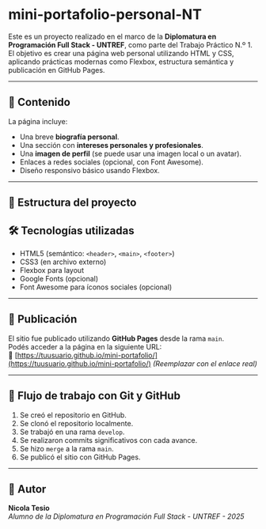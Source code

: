 # mini-portafolio-personal-NT 
Este es un proyecto realizado en el marco de la **Diplomatura en Programación Full Stack - UNTREF**, como parte del Trabajo Práctico N.º 1.  
El objetivo es crear una página web personal utilizando HTML y CSS, aplicando prácticas modernas como Flexbox, estructura semántica y publicación en GitHub Pages.

---

## 🧾 Contenido

La página incluye:

- Una breve **biografía personal**.
- Una sección con **intereses personales y profesionales**.
- Una **imagen de perfil** (se puede usar una imagen local o un avatar).
- Enlaces a redes sociales (opcional, con Font Awesome).
- Diseño responsivo básico usando Flexbox.

---

## 📁 Estructura del proyecto
## 🛠️ Tecnologías utilizadas

- HTML5 (semántico: `<header>`, `<main>`, `<footer>`)
- CSS3 (en archivo externo)
- Flexbox para layout
- Google Fonts (opcional)
- Font Awesome para íconos sociales (opcional)

---

## 🚀 Publicación

El sitio fue publicado utilizando **GitHub Pages** desde la rama `main`.  
Podés acceder a la página en la siguiente URL:  
📎 [https://tuusuario.github.io/mini-portafolio/](https://tuusuario.github.io/mini-portafolio/) *(Reemplazar con el enlace real)*

---

## 🔄 Flujo de trabajo con Git y GitHub

1. Se creó el repositorio en GitHub.
2. Se clonó el repositorio localmente.
3. Se trabajó en una rama `develop`.
4. Se realizaron commits significativos con cada avance.
5. Se hizo `merge` a la rama `main`.
6. Se publicó el sitio con GitHub Pages.

---

## 📌 Autor

**Nicola Tesio**  
*Alumno de la Diplomatura en Programación Full Stack - UNTREF - 2025*
